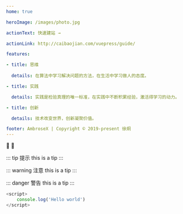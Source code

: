 ```yaml
---
home: true

heroImage: /images/photo.jpg

actionText: 快速建站 →

actionLink: http://caibaojian.com/vuepress/guide/

features:

- title: 思维
 
  details: 在算法中学习解决问题的方法，在生活中学习做人的态度。

- title: 实践

  details: 实践是检验真理的唯一标准，在实践中不断积累经验，激活得学习的动力。

- title: 创新

  details: 技术改变世界，创新凝聚价值。

footer: AmbroseX | Copyright © 2019-present 徐炯
---
```


:tada: :100:

::: tip 提示
this is a tip
:::

::: warning 注意
this is a tip
:::

::: danger 警告
this is a tip
:::

``` js
<script>
	console.log('Hello world')
</script>
```